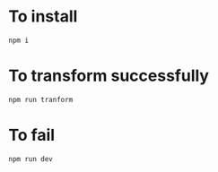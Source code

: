 # To install

```
npm i
```

# To transform successfully

```
npm run tranform
```


# To fail

```
npm run dev
```